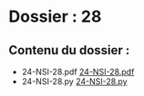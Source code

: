 # Dossier : 28
 
 ## Contenu du dossier : 
- 24-NSI-28.pdf [24-NSI-28.pdf](./24-NSI-28.pdf)
- 24-NSI-28.py [24-NSI-28.py](./24-NSI-28.py)
